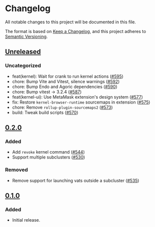 # Changelog

All notable changes to this project will be documented in this file.

The format is based on [Keep a Changelog](https://keepachangelog.com/en/1.0.0/),
and this project adheres to [Semantic Versioning](https://semver.org/spec/v2.0.0.html).

## [Unreleased]

### Uncategorized

- feat(kernel): Wait for crank to run kernel actions ([#595](https://github.com/MetaMask/ocap-kernel/pull/595))
- chore: Bump Vite and Vitest, silence warnings ([#592](https://github.com/MetaMask/ocap-kernel/pull/592))
- chore: Bump Endo and Agoric dependencies ([#590](https://github.com/MetaMask/ocap-kernel/pull/590))
- chore: Bump vitest -> 3.2.4 ([#587](https://github.com/MetaMask/ocap-kernel/pull/587))
- feat(kernel-ui): Use MetaMask extension's design system ([#577](https://github.com/MetaMask/ocap-kernel/pull/577))
- fix: Restore `kernel-browser-runtime` sourcemaps in extension ([#575](https://github.com/MetaMask/ocap-kernel/pull/575))
- chore: Remove `rollup-plugin-sourcemaps2` ([#573](https://github.com/MetaMask/ocap-kernel/pull/573))
- build: Tweak build scripts ([#570](https://github.com/MetaMask/ocap-kernel/pull/570))

## [0.2.0]

### Added

- Add `revoke` kernel command ([#544](https://github.com/MetaMask/ocap-kernel/pull/544))
- Support multiple subclusters ([#530](https://github.com/MetaMask/ocap-kernel/pull/530))

### Removed

- Remove support for launching vats outside a subcluster ([#535](https://github.com/MetaMask/ocap-kernel/pull/535))

## [0.1.0]

### Added

- Initial release.

[Unreleased]: https://github.com/MetaMask/ocap-kernel/compare/@metamask/kernel-browser-runtime@0.2.0...HEAD
[0.2.0]: https://github.com/MetaMask/ocap-kernel/compare/@metamask/kernel-browser-runtime@0.1.0...@metamask/kernel-browser-runtime@0.2.0
[0.1.0]: https://github.com/MetaMask/ocap-kernel/releases/tag/@metamask/kernel-browser-runtime@0.1.0
